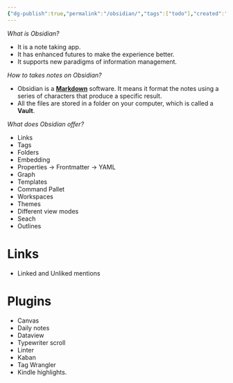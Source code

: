 ```yaml
---
{"dg-publish":true,"permalink":"/obsidian/","tags":["todo"],"created":"2023-04-01T00:43:21.195-04:00","updated":"2024-01-10T21:05:24.702-05:00"}
---
```



*What is Obsidian?*

- It is a note taking app.
- It has enhanced futures to make the experience better.
- It supports new paradigms of information management.

*How to takes notes on Obsidian?*

- Obsidian is a [**Markdown**](https://www.markdownguide.org/) software. It means it format the notes using a series of characters that produce a specific result.
- All the files are stored in a folder on your computer, which is called a **Vault**.

*What does Obsidian offer?*

- Links
- Tags
- Folders
- Embedding
- Properties → Frontmatter → YAML
- Graph
- Templates
- Command Pallet
- Workspaces
- Themes
- Different view modes
- Seach
- Outlines

# Links

- Linked and Unliked mentions

# Plugins

- Canvas
- Daily notes
- Dataview
- Typewriter scroll
- Linter
- Kaban
- Tag Wrangler
- Kindle highlights. 
